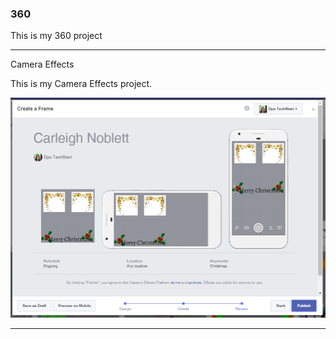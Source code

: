 ### 360 

This is my 360 project

<script src="//360.vizor.io/scripts/embed.js" data-vizorurl="https://360.vizor.io/embed/v/yxwx2" ></script>

***

Camera Effects

This is my Camera Effects project.

![Carleigh](https://github.com/noblettcarleigh/noblettcarleigh.github.io/blob/master/Carleigh.PNG?raw=true "Optional Title")

***
